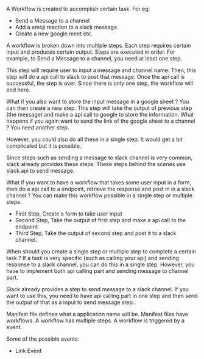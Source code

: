 
A Workflow is created to accomplish certain task. For eg: 
- Send a Message to a channel 
- Add a emoji reaction to a slack message.
- Create a new google meet etc.


A workflow is broken down into multiple steps. Each step requires certain input and produces certain output. Steps are executed in order. For example, to Send a Message to a channel, you need at least one step.

This step will require user to input a message and channel name. Then, this step will do a api call to slack to post that message. Once the api call is successful, the step is over. Since there is only one step, the workflow will end here. 

What if you also want to store the input message in a google sheet ? You can then create a new step. This step will take the output of previous step (the message) and make a api call to google to store the information. What happens if you again want to send the link of the google sheet to a channel ? You need another step. 

However, you could also do all these in a single step. It would get a bit complicated but it is possible. 

Since steps such as sending a message to slack channel is very common, slack already provides these steps. These steps behind the scenes use slack api to send message. 

What if you want to have a workflow that takes some user input in a form, then do a api call to a endpoint, retrieve the response and post in in a slack channel ? You can make this workflow possible in a single step or multiple steps. 

- First Step, Create a form to take user input
- Second Step, Take the output of first step and make a api call to the endpoint.
- Third Step, Take the output of second step and post it to a slack channel. 

When should you create a single step or multiple step to complete a certain task ? If a task is very specific (such as calling your api) and sending response to a slack channel, you can do this in a single step. However, you have to implement both api calling part and sending message to channel part. 

Slack already provides a step to send message to a slack channel. If you want to use this, you need to have api calling part in one step and then send the output of that as a input to send message step. 




Manifest file defines what a application name will be. Manifest files have workflows. A workflow has multiple steps. A workflow is triggered by a event. 

Some of the possible events: 

- Link Event

